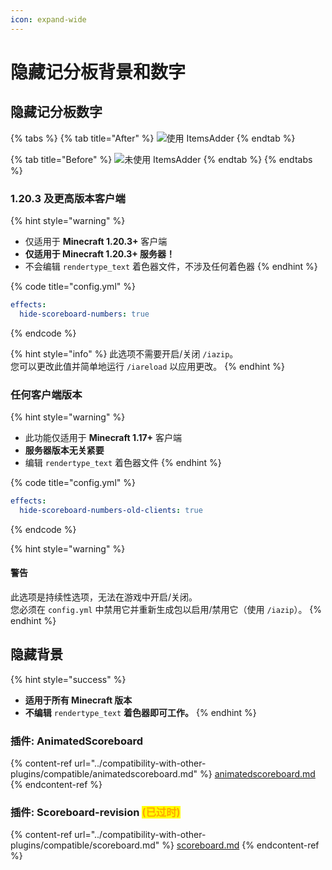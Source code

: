 ```yaml
---
icon: expand-wide
---
```


# 隐藏记分板背景和数字

## 隐藏记分板数字

{% tabs %}
{% tab title="After" %}
![使用 ItemsAdder](../.gitbook/assets/image_\(130\).png)
{% endtab %}

{% tab title="Before" %}
![未使用 ItemsAdder](../.gitbook/assets/image_\(131\).png)
{% endtab %}
{% endtabs %}

### 1.20.3 及更高版本客户端

{% hint style="warning" %}
* 仅适用于 **Minecraft 1.20.3+** 客户端
* **仅适用于 Minecraft 1.20.3+ 服务器！**
* 不会编辑 `rendertype_text` 着色器文件，不涉及任何着色器
{% endhint %}

{% code title="config.yml" %}
```yaml
effects:
  hide-scoreboard-numbers: true
```
{% endcode %}

{% hint style="info" %}
此选项不需要开启/关闭 `/iazip`。\
您可以更改此值并简单地运行 `/iareload` 以应用更改。
{% endhint %}

### 任何客户端版本

{% hint style="warning" %}
* 此功能仅适用于 **Minecraft 1.17+** 客户端
* **服务器版本无关紧要**
* 编辑 `rendertype_text` 着色器文件
{% endhint %}

{% code title="config.yml" %}
```yaml
effects:
  hide-scoreboard-numbers-old-clients: true
```
{% endcode %}

{% hint style="warning" %}
#### **警告**

此选项是持续性选项，无法在游戏中开启/关闭。\
您必须在 `config.yml` 中禁用它并重新生成包以启用/禁用它（使用 `/iazip`）。
{% endhint %}

## 隐藏背景

{% hint style="success" %}
* **适用于所有 Minecraft 版本**
* **不编辑** `rendertype_text` **着色器即可工作。**
{% endhint %}

### 插件: AnimatedScoreboard

{% content-ref url="../compatibility-with-other-plugins/compatible/animatedscoreboard.md" %}
[animatedscoreboard.md](../compatibility-with-other-plugins/compatible/animatedscoreboard.md)
{% endcontent-ref %}

### 插件: Scoreboard-revision <mark style="color:orange;">(已过时)</mark>

{% content-ref url="../compatibility-with-other-plugins/compatible/scoreboard.md" %}
[scoreboard.md](../compatibility-with-other-plugins/compatible/scoreboard.md)
{% endcontent-ref %}
